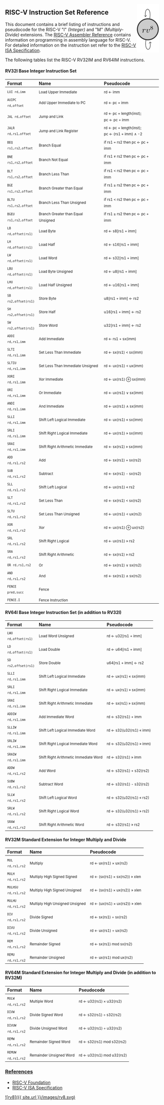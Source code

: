 <a href="https://rv8.io/"><img style="float: right;" src="/images/rv8.svg"></a>

## RISC-V Instruction Set Reference

This document contains a brief listing of instructions and pseudocode
for the RISC-V "I" _(Integer)_ and "M" _(Multiply-Divide)_
extensions. The [RISC-V Assembler Reference](/asm) contains
information on programming in assembly language for RISC-V.
For detailed information on the instruction set refer to the
[RISC-V ISA Specification](http://riscv.org/specifications/).

The following tables list the RISC-V RV32IM and RV64IM instructions.

#### RV32I Base Integer Instruction Set

Format | Name | Pseudocode
:-- | :-- | :--
<code><sub>LUI rd,imm</sub></code> | <sub>Load Upper Immediate</sub> | <sub>rd ← imm</sub>
<code><sub>AUIPC rd,offset</sub></code> | <sub>Add Upper Immediate to PC</sub> | <sub>rd ← pc + imm</sub>
<code><sub>JAL rd,offset</sub></code> | <sub>Jump and Link</sub> | <sub>rd ← pc + length(inst);<br/>pc ← pc + imm</sub>
<code><sub>JALR rd,rs1,offset</sub></code> | <sub>Jump and Link Register</sub> | <sub>rd ← pc + length(inst);<br/>pc ← (rs1 + imm) ∧ -2</sub>
<code><sub>BEQ rs1,rs2,offset</sub></code> | <sub>Branch Equal</sub> | <sub>if rs1 = rs2 then pc ← pc + imm</sub>
<code><sub>BNE rs1,rs2,offset</sub></code> | <sub>Branch Not Equal</sub> | <sub>if rs1 ≠ rs2 then pc ← pc + imm</sub>
<code><sub>BLT rs1,rs2,offset</sub></code> | <sub>Branch Less Than</sub> | <sub>if rs1 < rs2 then pc ← pc + imm</sub>
<code><sub>BGE rs1,rs2,offset</sub></code> | <sub>Branch Greater than Equal</sub> | <sub>if rs1 ≥ rs2 then pc ← pc + imm</sub>
<code><sub>BLTU rs1,rs2,offset</sub></code> | <sub>Branch Less Than Unsigned</sub> | <sub>if rs1 < rs2 then pc ← pc + imm</sub>
<code><sub>BGEU rs1,rs2,offset</sub></code> | <sub>Branch Greater than Equal Unsigned</sub> | <sub>if rs1 ≥ rs2 then pc ← pc + imm</sub>
<code><sub>LB rd,offset(rs1)</sub></code> | <sub>Load Byte</sub> | <sub>rd ← s8[rs1 + imm]</sub>
<code><sub>LH rd,offset(rs1)</sub></code> | <sub>Load Half</sub> | <sub>rd ← s16[rs1 + imm]</sub>
<code><sub>LW rd,offset(rs1)</sub></code> | <sub>Load Word</sub> | <sub>rd ← s32[rs1 + imm]</sub>
<code><sub>LBU rd,offset(rs1)</sub></code> | <sub>Load Byte Unsigned</sub> | <sub>rd ← u8[rs1 + imm]</sub>
<code><sub>LHU rd,offset(rs1)</sub></code> | <sub>Load Half Unsigned</sub> | <sub>rd ← u16[rs1 + imm]</sub>
<code><sub>SB rs2,offset(rs1)</sub></code> | <sub>Store Byte</sub> | <sub>u8[rs1 + imm] ← rs2</sub>
<code><sub>SH rs2,offset(rs1)</sub></code> | <sub>Store Half</sub> | <sub>u16[rs1 + imm] ← rs2</sub>
<code><sub>SW rs2,offset(rs1)</sub></code> | <sub>Store Word</sub> | <sub>u32[rs1 + imm] ← rs2</sub>
<code><sub>ADDI rd,rs1,imm</sub></code> | <sub>Add Immediate</sub> | <sub>rd ← rs1 + sx(imm)</sub>
<code><sub>SLTI rd,rs1,imm</sub></code> | <sub>Set Less Than Immediate</sub> | <sub>rd ← sx(rs1) < sx(imm)</sub>
<code><sub>SLTIU rd,rs1,imm</sub></code> | <sub>Set Less Than Immediate Unsigned</sub> | <sub>rd ← ux(rs1) < ux(imm)</sub>
<code><sub>XORI rd,rs1,imm</sub></code> | <sub>Xor Immediate</sub> | <sub>rd ← ux(rs1) ⊕ sx(imm)</sub>
<code><sub>ORI rd,rs1,imm</sub></code> | <sub>Or Immediate</sub> | <sub>rd ← ux(rs1) ∨ sx(imm)</sub>
<code><sub>ANDI rd,rs1,imm</sub></code> | <sub>And Immediate</sub> | <sub>rd ← ux(rs1) ∧ sx(imm)</sub>
<code><sub>SLLI rd,rs1,imm</sub></code> | <sub>Shift Left Logical Immediate</sub> | <sub>rd ← ux(rs1) « sx(imm)</sub>
<code><sub>SRLI rd,rs1,imm</sub></code> | <sub>Shift Right Logical Immediate</sub> | <sub>rd ← ux(rs1) » sx(imm)</sub>
<code><sub>SRAI rd,rs1,imm</sub></code> | <sub>Shift Right Arithmetic Immediate</sub> | <sub>rd ← sx(rs1) » sx(imm)</sub>
<code><sub>ADD rd,rs1,rs2</sub></code> | <sub>Add</sub> | <sub>rd ← sx(rs1) + sx(rs2)</sub>
<code><sub>SUB rd,rs1,rs2</sub></code> | <sub>Subtract</sub> | <sub>rd ← sx(rs1) - sx(rs2)</sub>
<code><sub>SLL rd,rs1,rs2</sub></code> | <sub>Shift Left Logical</sub> | <sub>rd ← ux(rs1) « rs2</sub>
<code><sub>SLT rd,rs1,rs2</sub></code> | <sub>Set Less Than</sub> | <sub>rd ← sx(rs1) < sx(rs2)</sub>
<code><sub>SLTU rd,rs1,rs2</sub></code> | <sub>Set Less Than Unsigned</sub> | <sub>rd ← ux(rs1) < ux(rs2)</sub>
<code><sub>XOR rd,rs1,rs2</sub></code> | <sub>Xor</sub> | <sub>rd ← ux(rs1) ⊕ ux(rs2)</sub>
<code><sub>SRL rd,rs1,rs2</sub></code> | <sub>Shift Right Logical</sub> | <sub>rd ← ux(rs1) » rs2</sub>
<code><sub>SRA rd,rs1,rs2</sub></code> | <sub>Shift Right Arithmetic</sub> | <sub>rd ← sx(rs1) » rs2</sub>
<code><sub>OR rd,rs1,rs2</sub></code> | <sub>Or</sub> | <sub>rd ← sx(rs1) ∨ sx(rs2)</sub>
<code><sub>AND rd,rs1,rs2</sub></code> | <sub>And</sub> | <sub>rd ← sx(rs1) ∧ sx(rs2)</sub>
<code><sub>FENCE pred,succ</sub></code> | <sub>Fence</sub> | <sub></sub>
<code><sub>FENCE.I </sub></code> | <sub>Fence Instruction</sub> | <sub></sub>

#### RV64I Base Integer Instruction Set (in addition to RV32I)

Format | Name | Pseudocode
:-- | :-- | :--
<code><sub>LWU rd,offset(rs1)</sub></code> | <sub>Load Word Unsigned</sub> | <sub>rd ← u32[rs1 + imm]</sub>
<code><sub>LD rd,offset(rs1)</sub></code> | <sub>Load Double</sub> | <sub>rd ← u64[rs1 + imm]</sub>
<code><sub>SD rs2,offset(rs1)</sub></code> | <sub>Store Double</sub> | <sub>u64[rs1 + imm] ← rs2</sub>
<code><sub>SLLI rd,rs1,imm</sub></code> | <sub>Shift Left Logical Immediate</sub> | <sub>rd ← ux(rs1) « sx(imm)</sub>
<code><sub>SRLI rd,rs1,imm</sub></code> | <sub>Shift Right Logical Immediate</sub> | <sub>rd ← ux(rs1) » sx(imm)</sub>
<code><sub>SRAI rd,rs1,imm</sub></code> | <sub>Shift Right Arithmetic Immediate</sub> | <sub>rd ← sx(rs1) » sx(imm)</sub>
<code><sub>ADDIW rd,rs1,imm</sub></code> | <sub>Add Immediate Word</sub> | <sub>rd ← s32(rs1) + imm</sub>
<code><sub>SLLIW rd,rs1,imm</sub></code> | <sub>Shift Left Logical Immediate Word</sub> | <sub>rd ← s32(u32(rs1) « imm)</sub>
<code><sub>SRLIW rd,rs1,imm</sub></code> | <sub>Shift Right Logical Immediate Word</sub> | <sub>rd ← s32(u32(rs1) » imm)</sub>
<code><sub>SRAIW rd,rs1,imm</sub></code> | <sub>Shift Right Arithmetic Immediate Word</sub> | <sub>rd ← s32(rs1) » imm</sub>
<code><sub>ADDW rd,rs1,rs2</sub></code> | <sub>Add Word</sub> | <sub>rd ← s32(rs1) + s32(rs2)</sub>
<code><sub>SUBW rd,rs1,rs2</sub></code> | <sub>Subtract Word</sub> | <sub>rd ← s32(rs1) - s32(rs2)</sub>
<code><sub>SLLW rd,rs1,rs2</sub></code> | <sub>Shift Left Logical Word</sub> | <sub>rd ← s32(u32(rs1) « rs2)</sub>
<code><sub>SRLW rd,rs1,rs2</sub></code> | <sub>Shift Right Logical Word</sub> | <sub>rd ← s32(u32(rs1) » rs2)</sub>
<code><sub>SRAW rd,rs1,rs2</sub></code> | <sub>Shift Right Arithmetic Word</sub> | <sub>rd ← s32(rs1) » rs2</sub>

#### RV32M Standard Extension for Integer Multiply and Divide

Format | Name | Pseudocode
:-- | :-- | :--
<code><sub>MUL rd,rs1,rs2</sub></code> | <sub>Multiply</sub> | <sub>rd ← ux(rs1) × ux(rs2)</sub>
<code><sub>MULH rd,rs1,rs2</sub></code> | <sub>Multiply High Signed Signed</sub> | <sub>rd ← (sx(rs1) × sx(rs2)) » xlen</sub>
<code><sub>MULHSU rd,rs1,rs2</sub></code> | <sub>Multiply High Signed Unsigned</sub> | <sub>rd ← (sx(rs1) × ux(rs2)) » xlen</sub>
<code><sub>MULHU rd,rs1,rs2</sub></code> | <sub>Multiply High Unsigned Unsigned</sub> | <sub>rd ← (ux(rs1) × ux(rs2)) » xlen</sub>
<code><sub>DIV rd,rs1,rs2</sub></code> | <sub>Divide Signed</sub> | <sub>rd ← sx(rs1) ÷ sx(rs2)</sub>
<code><sub>DIVU rd,rs1,rs2</sub></code> | <sub>Divide Unsigned</sub> | <sub>rd ← ux(rs1) ÷ ux(rs2)</sub>
<code><sub>REM rd,rs1,rs2</sub></code> | <sub>Remainder Signed</sub> | <sub>rd ← sx(rs1) mod sx(rs2)</sub>
<code><sub>REMU rd,rs1,rs2</sub></code> | <sub>Remainder Unsigned</sub> | <sub>rd ← ux(rs1) mod ux(rs2)</sub>

#### RV64M Standard Extension for Integer Multiply and Divide (in addition to RV32M)

Format | Name | Pseudocode
:-- | :-- | :--
<code><sub>MULW rd,rs1,rs2</sub></code> | <sub>Multiple Word</sub> | <sub>rd ← u32(rs1) × u32(rs2)</sub>
<code><sub>DIVW rd,rs1,rs2</sub></code> | <sub>Divide Signed Word</sub> | <sub>rd ← s32(rs1) ÷ s32(rs2)</sub>
<code><sub>DIVUW rd,rs1,rs2</sub></code> | <sub>Divide Unsigned Word</sub> | <sub>rd ← u32(rs1) ÷ u32(rs2)</sub>
<code><sub>REMW rd,rs1,rs2</sub></code> | <sub>Remainder Signed Word</sub> | <sub>rd ← s32(rs1) mod s32(rs2)</sub>
<code><sub>REMUW rd,rs1,rs2</sub></code> | <sub>Remainder Unsigned Word</sub> | <sub>rd ← u32(rs1) mod u32(rs2)</sub>

### [References](#references)

- [RISC-V Foundation](http://riscv.org/)
- [RISC-V ISA Specification](http://riscv.org/specifications/)

[![rv8]({{ site.url }}/images/rv8.svg)](https://rv8.io/)
